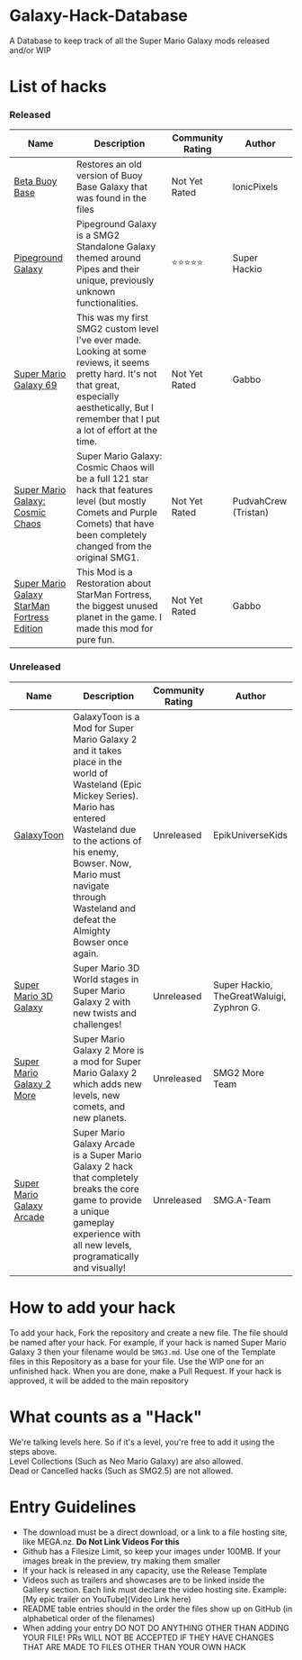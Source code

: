 # Galaxy-Hack-Database
A Database to keep track of all the Super Mario Galaxy mods released and/or WIP

# List of hacks

### Released
| Name | Description | Community Rating | Author |
| --- | --- | --- | --- | 
| [Beta Buoy Base](https://github.com/IonicPixels/Galaxy-Hack-Database/blob/main/Beta_Buoy_Base.md) | Restores an old version of Buoy Base Galaxy that was found in the files | Not Yet Rated | IonicPixels |
| [Pipeground Galaxy](https://github.com/IonicPixels/Galaxy-Hack-Database/blob/main/Pipeground.md) | Pipeground Galaxy is a SMG2 Standalone Galaxy themed around Pipes and their unique, previously unknown functionalities. | ⭐⭐⭐⭐⭐ | Super Hackio |
| [Super Mario Galaxy 69](https://github.com/IonicPixels/Galaxy-Hack-Database/blob/main/SMG69.md) | This was my first SMG2 custom level I've ever made. Looking at some reviews, it seems pretty hard. It's not that great, especially aesthetically, But I remember that I put a lot of effort at the time. | Not Yet Rated | Gabbo |
| [Super Mario Galaxy: Cosmic Chaos](https://github.com/IonicPixels/Galaxy-Hack-Database/blob/main/SMGCC.md) | Super Mario Galaxy: Cosmic Chaos will be a full 121 star hack that features level (but mostly Comets and Purple Comets) that have been completely changed from the original SMG1. | Not Yet Rated | PudvahCrew (Tristan) |
| [Super Mario Galaxy StarMan Fortress Edition](https://github.com/IonicPixels/Galaxy-Hack-Database/blob/main/SMGSFE.md) | This Mod is a Restoration about StarMan Fortress, the biggest unused planet in the game. I made this mod for pure fun. | Not Yet Rated | Gabbo |

### Unreleased

| Name | Description | Community Rating | Author |
| --- | --- | --- | --- | 
| [GalaxyToon](https://github.com/IonicPixels/Galaxy-Hack-Database/blob/main/GT.md) | GalaxyToon is a Mod for Super Mario Galaxy 2 and it takes place in the world of Wasteland (Epic Mickey Series). Mario has entered Wasteland due to the actions of his enemy, Bowser. Now, Mario must navigate through Wasteland and defeat the Almighty Bowser once again. | Unreleased | EpikUniverseKids |
| [Super Mario 3D Galaxy](https://github.com/IonicPixels/Galaxy-Hack-Database/blob/main/SM3DG.md) | Super Mario 3D World stages in Super Mario Galaxy 2 with new twists and challenges! | Unreleased | Super Hackio, TheGreatWaluigi, Zyphron G. |
| [Super Mario Galaxy 2 More](https://github.com/IonicPixels/Galaxy-Hack-Database/blob/main/SMG2More.md) | Super Mario Galaxy 2 More is a mod for Super Mario Galaxy 2 which adds new levels, new comets, and new planets. | Unreleased | SMG2 More Team |
| [Super Mario Galaxy Arcade](https://github.com/IonicPixels/Galaxy-Hack-Database/blob/main/SMGA.md) | Super Mario Galaxy Arcade is a Super Mario Galaxy 2 hack that completely breaks the core game to provide a unique gameplay experience with all new levels, programatically and visually! | Unreleased | SMG.A-Team |

# How to add your hack
To add your hack, Fork the repository and create a new file. The file should be named after your hack. For example, if your hack is named Super Mario Galaxy 3 then your filename would be `SMG3.md`. Use one of the Template files in this Repository as a base for your file. Use the WIP one for an unfinished hack. When you are done, make a Pull Request. If your hack is approved, it will be added to the main repository

# What counts as a "Hack"
We're talking levels here. So if it's a level, you're free to add it using the steps above.<br/>Level Collections (Such as Neo Mario Galaxy) are also allowed.<br/>Dead or Cancelled hacks (Such as SMG2.5) are not allowed.

# Entry Guidelines
- The download must be a direct download, or a link to a file hosting site, like MEGA.nz. **Do Not Link Videos For this**
- Github has a Filesize Limit, so keep your images under 100MB. If your images break in the preview, try making them smaller
- If your hack is released in any capacity, use the Release Template
- Videos such as trailers and showcases are to be linked inside the Gallery section. Each link must declare the video hosting site. Example: [My epic trailer on YouTube](Video Link here)
- README table entries should in the order the files show up on GitHub (in alphabetical order of the filenames)
- When adding your entry DO NOT DO ANYTHING OTHER THAN ADDING YOUR FILE! PRs WILL NOT BE ACCEPTED IF THEY HAVE CHANGES THAT ARE MADE TO FILES OTHER THAN YOUR OWN HACK

